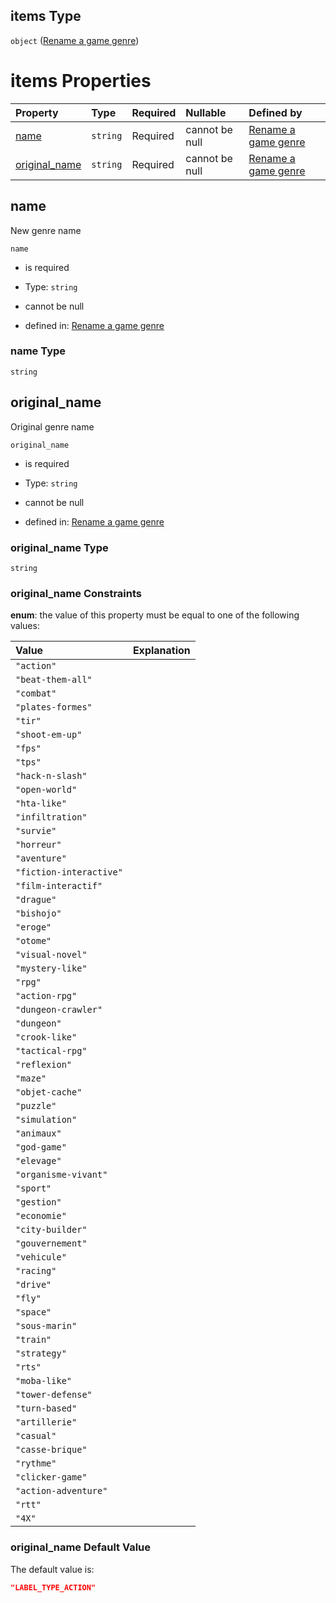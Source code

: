 ## items Type

`object` ([Rename a game genre](generic-properties-root-rename-genres-properties-rename-genre-rename-a-game-genre.md))

# items Properties

| Property                         | Type     | Required | Nullable       | Defined by                                                                                                    |
| :------------------------------- | :------- | :------- | :------------- | :------------------------------------------------------------------------------------------------------------ |
| [name](#name)                    | `string` | Required | cannot be null | [Rename a game genre](rename-genre-properties-name.md "rename-genre.json#/properties/name")                   |
| [original\_name](#original_name) | `string` | Required | cannot be null | [Rename a game genre](rename-genre-properties-original_name.md "rename-genre.json#/properties/original_name") |

## name

New genre name

`name`

*   is required

*   Type: `string`

*   cannot be null

*   defined in: [Rename a game genre](rename-genre-properties-name.md "rename-genre.json#/properties/name")

### name Type

`string`

## original\_name

Original genre name

`original_name`

*   is required

*   Type: `string`

*   cannot be null

*   defined in: [Rename a game genre](rename-genre-properties-original_name.md "rename-genre.json#/properties/original_name")

### original\_name Type

`string`

### original\_name Constraints

**enum**: the value of this property must be equal to one of the following values:

| Value                   | Explanation |
| :---------------------- | :---------- |
| `"action"`              |             |
| `"beat-them-all"`       |             |
| `"combat"`              |             |
| `"plates-formes"`       |             |
| `"tir"`                 |             |
| `"shoot-em-up"`         |             |
| `"fps"`                 |             |
| `"tps"`                 |             |
| `"hack-n-slash"`        |             |
| `"open-world"`          |             |
| `"hta-like"`            |             |
| `"infiltration"`        |             |
| `"survie"`              |             |
| `"horreur"`             |             |
| `"aventure"`            |             |
| `"fiction-interactive"` |             |
| `"film-interactif"`     |             |
| `"drague"`              |             |
| `"bishojo"`             |             |
| `"eroge"`               |             |
| `"otome"`               |             |
| `"visual-novel"`        |             |
| `"mystery-like"`        |             |
| `"rpg"`                 |             |
| `"action-rpg"`          |             |
| `"dungeon-crawler"`     |             |
| `"dungeon"`             |             |
| `"crook-like"`          |             |
| `"tactical-rpg"`        |             |
| `"reflexion"`           |             |
| `"maze"`                |             |
| `"objet-cache"`         |             |
| `"puzzle"`              |             |
| `"simulation"`          |             |
| `"animaux"`             |             |
| `"god-game"`            |             |
| `"elevage"`             |             |
| `"organisme-vivant"`    |             |
| `"sport"`               |             |
| `"gestion"`             |             |
| `"economie"`            |             |
| `"city-builder"`        |             |
| `"gouvernement"`        |             |
| `"vehicule"`            |             |
| `"racing"`              |             |
| `"drive"`               |             |
| `"fly"`                 |             |
| `"space"`               |             |
| `"sous-marin"`          |             |
| `"train"`               |             |
| `"strategy"`            |             |
| `"rts"`                 |             |
| `"moba-like"`           |             |
| `"tower-defense"`       |             |
| `"turn-based"`          |             |
| `"artillerie"`          |             |
| `"casual"`              |             |
| `"casse-brique"`        |             |
| `"rythme"`              |             |
| `"clicker-game"`        |             |
| `"action-adventure"`    |             |
| `"rtt"`                 |             |
| `"4X"`                  |             |

### original\_name Default Value

The default value is:

```json
"LABEL_TYPE_ACTION"
```
